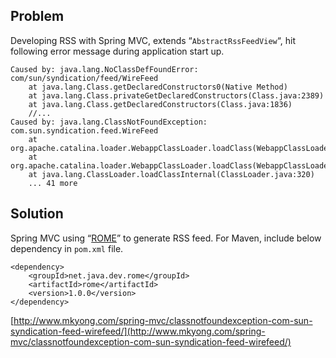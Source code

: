 ## Problem

Developing RSS with Spring MVC, extends “`AbstractRssFeedView`“, hit following error message during application start up.

    Caused by: java.lang.NoClassDefFoundError: com/sun/syndication/feed/WireFeed
    	at java.lang.Class.getDeclaredConstructors0(Native Method)
    	at java.lang.Class.privateGetDeclaredConstructors(Class.java:2389)
    	at java.lang.Class.getDeclaredConstructors(Class.java:1836)
    	//...
    Caused by: java.lang.ClassNotFoundException: com.sun.syndication.feed.WireFeed
    	at org.apache.catalina.loader.WebappClassLoader.loadClass(WebappClassLoader.java:1516)
    	at org.apache.catalina.loader.WebappClassLoader.loadClass(WebappClassLoader.java:1361)
    	at java.lang.ClassLoader.loadClassInternal(ClassLoader.java:320)
    	... 41 more

## Solution

Spring MVC using “[ROME](http://java.net/projects/rome/)” to generate RSS feed. For Maven, include below dependency in `pom.xml` file.

    <dependency>
    	<groupId>net.java.dev.rome</groupId>
    	<artifactId>rome</artifactId>
    	<version>1.0.0</version>
    </dependency>

[http://www.mkyong.com/spring-mvc/classnotfoundexception-com-sun-syndication-feed-wirefeed/](http://www.mkyong.com/spring-mvc/classnotfoundexception-com-sun-syndication-feed-wirefeed/)
